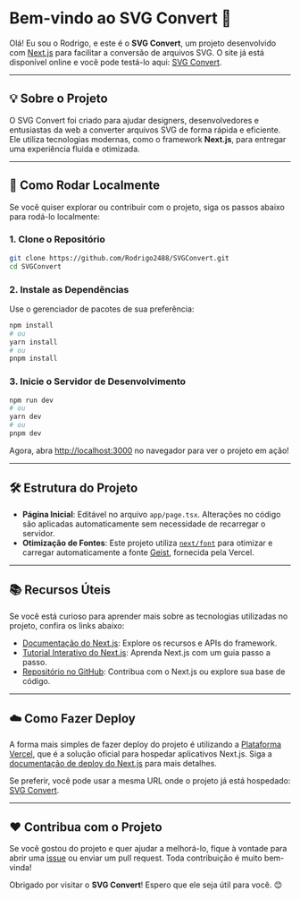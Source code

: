# Bem-vindo ao SVG Convert 🎨

Olá! Eu sou o Rodrigo, e este é o **SVG Convert**, um projeto desenvolvido com [Next.js](https://nextjs.org) para facilitar a conversão de arquivos SVG. O site já está disponível online e você pode testá-lo aqui: [SVG Convert](https://svg-convert-xi.vercel.app/).

---

## 💡 Sobre o Projeto

O SVG Convert foi criado para ajudar designers, desenvolvedores e entusiastas da web a converter arquivos SVG de forma rápida e eficiente. Ele utiliza tecnologias modernas, como o framework **Next.js**, para entregar uma experiência fluida e otimizada.

---

## 🚀 Como Rodar Localmente

Se você quiser explorar ou contribuir com o projeto, siga os passos abaixo para rodá-lo localmente:

### 1. Clone o Repositório
```bash
git clone https://github.com/Rodrigo2488/SVGConvert.git
cd SVGConvert
```

### 2. Instale as Dependências
Use o gerenciador de pacotes de sua preferência:
```bash
npm install
# ou
yarn install
# ou
pnpm install
```

### 3. Inicie o Servidor de Desenvolvimento
```bash
npm run dev
# ou
yarn dev
# ou
pnpm dev
```

Agora, abra [http://localhost:3000](http://localhost:3000) no navegador para ver o projeto em ação!

---

## 🛠️ Estrutura do Projeto

- **Página Inicial**: Editável no arquivo `app/page.tsx`. Alterações no código são aplicadas automaticamente sem necessidade de recarregar o servidor.
- **Otimização de Fontes**: Este projeto utiliza [`next/font`](https://nextjs.org/docs/app/building-your-application/optimizing/fonts) para otimizar e carregar automaticamente a fonte [Geist](https://vercel.com/font), fornecida pela Vercel.

---

## 📚 Recursos Úteis

Se você está curioso para aprender mais sobre as tecnologias utilizadas no projeto, confira os links abaixo:

- [Documentação do Next.js](https://nextjs.org/docs): Explore os recursos e APIs do framework.
- [Tutorial Interativo do Next.js](https://nextjs.org/learn): Aprenda Next.js com um guia passo a passo.
- [Repositório no GitHub](https://github.com/vercel/next.js): Contribua com o Next.js ou explore sua base de código.

---

## ☁️ Como Fazer Deploy

A forma mais simples de fazer deploy do projeto é utilizando a [Plataforma Vercel](https://vercel.com/), que é a solução oficial para hospedar aplicativos Next.js. Siga a [documentação de deploy do Next.js](https://nextjs.org/docs/app/building-your-application/deploying) para mais detalhes.

Se preferir, você pode usar a mesma URL onde o projeto já está hospedado: [SVG Convert](https://svg-convert-xi.vercel.app/).

---

## ❤️ Contribua com o Projeto

Se você gostou do projeto e quer ajudar a melhorá-lo, fique à vontade para abrir uma [issue](https://github.com/Rodrigo2488/SVGConvert/issues) ou enviar um pull request. Toda contribuição é muito bem-vinda!

Obrigado por visitar o **SVG Convert**! Espero que ele seja útil para você. 😊
